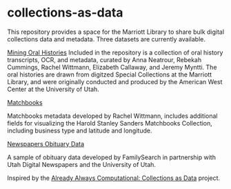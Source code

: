 # collections-as-data
This repository provides a space for the Marriott Library to share bulk digital collections data and metadata. Three datasets are currently available.

[Mining Oral Histories](https://github.com/marriott-library/collections-as-data/tree/master/mining-oral-histories)
Included in the repository is a collection of oral history transcripts, OCR, and metadata, curated by Anna Neatrour, Rebekah Cummings, Rachel Wittmann, Elizabeth Callaway, and Jeremy Myntti. The oral histories are drawn from digitzed Special Collections at the Marriott Library, and were originally conducted and produced by the American West Center at the University of Utah.

[Matchbooks](https://github.com/marriott-library/collections-as-data/tree/master/matchbooks)

Matchbooks metadata developed by Rachel Wittmann, includes additional fields for visualizing the Harold Stanley Sanders Matchbooks Collection, including business type and latitude and longitude.

[Newspapers Obituary Data](https://github.com/marriott-library/collections-as-data/tree/master/obituary-data)

A sample of obituary data developed by FamilySearch in partnership with Utah Digital Newspapers and the University of Utah.

Inspired by the [Already Always Computational: Collections as Data](https://collectionsasdata.github.io/) project.
